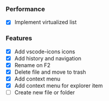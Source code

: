 ### Performance
- [x] Implement virtualized list

### Features
- [x] Add vscode-icons icons
- [x] Add history and navigation
- [x] Rename on F2
- [x] Delete file and move to trash
- [x] Add context menu
- [x] Add context menu for explorer item
- [ ] Create new file or folder